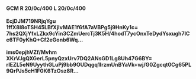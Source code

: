 #### GCM R 20/0c/400 L 20/0c/400
**EcjDJM719NRjqYgu**<br/>**1ffX8I8oTSH45LBfXjIvMAE1f6fA7aVBPg5j9HnKy1c=**<br/>**7hs2QXjYfxLZkx9cYin3CZmUercTj3K5H/4hodT7ycOnxTeDydYsxugh7lCc6TF0yKhQ+Cf2eGonb6Wq...**<br/><br/>
**ims0epjhVZf/Mvhm**<br/>**XKrVJgQXGerL5pnyQzxUrv7DQ2ANsGD1Lg8Uh47G6BY=**<br/>**rIEZL5eN9UyythGLuPj9bb9OUDqgq1IrzmUnBYaVk+wj/G0Zgcqt0Cg65PL9QrPJs5cH1F0K6TzOsz8R...**
